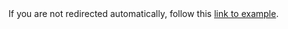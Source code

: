 <!DOCTYPE HTML>
<html lang="en-US">
    <head>
        <meta charset="UTF-8">
        <meta http-equiv="refresh" content="1; url=http://fragmag2017.000webhostapp.com/">
        <script type="text/javascript">
            window.location.href = "http://fragmag2017.000webhostapp.com/"
        </script>
        <title>Page Redirection</title>
    </head>
    <body>
        <!-- Note: don't tell people to `click` the link, just tell them that it is a link. -->
        If you are not redirected automatically, follow this <a href='http://fragmag2017.000webhostapp.com/'>link to example</a>.
    </body>
</html>
